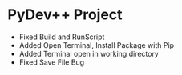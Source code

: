 # PyDev++ Project
+ Fixed Build and RunScript
+ Added Open Terminal, Install Package with Pip
+ Added Terminal open in working directory
+ Fixed Save File Bug